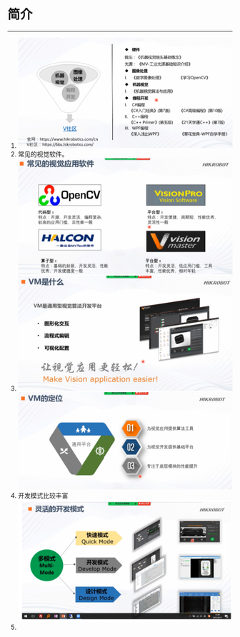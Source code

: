 # 简介
***
1. ![img.png](img.png)
2. 常见的视觉软件。![img_1.png](img_1.png)
3. ![img_2.png](img_2.png)![img_3.png](img_3.png)
4. 开发模式比较丰富![img_4.png](img_4.png)
5. 
